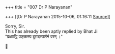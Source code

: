 +++
title = "007 Dr P Narayanan"

+++
[[Dr P Narayanan	2015-10-06, 01:16:11 [Source](https://groups.google.com/g/samskrita/c/c9vuEWP1978)]]



Sorry, Sir.  
This has already been aptly replied by Bhat Ji  
"प्रक्षााद्धि पङ्कस्य दूरादस्पर्शनं वरम् ।"



